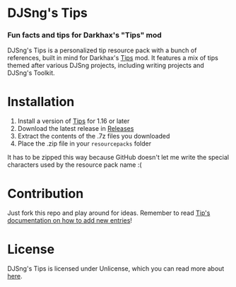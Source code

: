 # DJSng's Tips
### Fun facts and tips for Darkhax's "Tips" mod

DJSng's Tips is a personalized tip resource pack with a bunch of references, built in mind for Darkhax's [Tips](modrinth.com/mod/tips) mod. It features a mix of tips themed after various DJSng projects, including writing projects and DJSng's Toolkit.

# Installation
1. Install a version of [Tips](modrinth.com/mod/tips) for 1.16 or later
2. Download the latest release in [Releases](https://github.com/DJSng-Toolkit/Tips/releases)
3. Extract the contents of the .7z files you downloaded
4. Place the .zip file in your `resourcepacks` folder

It has to be zipped this way because GitHub doesn't let me write the special characters used by the resource pack name :(

# Contribution
Just fork this repo and play around for ideas. Remember to read [Tip's documentation on how to add new entries](https://github.com/Darkhax-Minecraft/Tips/wiki/Latest-Documentation)!

# License
DJSng's Tips is licensed under Unlicense, which you can read more about [here](LICENSE).
